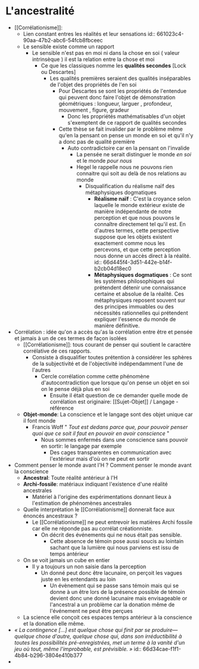 # L'ancestralité
- [[Corrélationisme]]:
	- Lien constant entres les réalités et leur sensations
	  id:: 661023c4-90aa-47b2-abc6-54fcb8fbceec
	- Le sensible existe comme un rapport
		- Le sensible n'est pas en moi ni dans la chose en soi ( valeur intrinsèque ) il est la relation entre la chose et moi
			- Ce que les classiques nomme les **qualités secondes** [Lock ou Descartes]
				- Les qualités premières seraient des qualités inséparables de l'objet des propriétés de l'en soi
					- Pour Descartes se sont les propriétés de l'entendue qui peuvent donc faire l'objet de démonstration géométriques : longueur, larguer , profondeur, mouvement , figure, gradeur
						- Donc les propriétés mathématisables d'un objet s'exemptent de ce rapport de qualités secondes
					- Cette thèse se fait invalider par le problème même qu'en la pensant on pense un monde en soi et qu'il n'y a donc pas de qualité première
						- Auto contradictoire car en la pensant on l'invalide
							- La pensée ne serait distinguer le monde *en soi* et le monde *pour nous*
							- Hegel le rappelle nous ne pouvons rien connaitre qui soit au delà de nos relations au monde
								- Disqualification du réalisme naïf des métaphysiques dogmatiques
									- **Réalisme naïf** : C'est la croyance selon laquelle le monde extérieur existe de manière indépendante de notre perception et que nous pouvons le connaître directement tel qu'il est. En d'autres termes, cette perspective suppose que les objets existent exactement comme nous les percevons, et que cette perception nous donne un accès direct à la réalité.
									  id:: 66d445f4-3d51-442e-b14f-b2cb04d18ec0
									- **Métaphysiques dogmatiques** : Ce sont les systèmes philosophiques qui prétendent détenir une connaissance certaine et absolue de la réalité. Ces métaphysiques reposent souvent sur des principes immuables ou des nécessités rationnelles qui prétendent expliquer l'essence du monde de manière définitive.
- Corrélation : idée qu'on a accès qu'as la corrélation entre être et pensée et jamais à un de ces termes de façon isolées
	- [[Corrélationisme]]: tous courant de penser qui soutient le caractère corrélative de ces rapports.
		- Consiste à disqualifier toutes prétention à considérer les sphères de la subjectivité et de l'objectivité indépendamment l'une de l'autres
			- Cercle corrélation comme cette phénomène d'autocontradiction que lorsque qu'on pense un objet en soi on le pense déjà plus en soi
				- Ensuite il était question de ce demander quelle mode de corrélation est originaire: [[Sujet-Objet]] / Langage -référence
	- **Objet-monde**: La conscience et le langage sont des objet unique car il font monde
		- Francis Woff " *Tout est dedans parce que, pour pouvoir penser quoi que ce soit il faut en pouvoir en  avoir conscience* "
			- Nous sommes enfermés dans une conscience sans pouvoir en sortir: le langage par exemple
				- Des cages transparentes en communication avec l'extérieur mais d'où on ne peut en sortir
- Comment penser le monde avant l'H ? Comment penser le monde avant la conscience
	- **Ancestral**: Toute réalité antérieur à l'H
	- **Archi-fossile**: matériaux indiquant l'existence d'une réalité ancestrales
		- Matériel à l'origine des expérimentations donnant lieux à l'estimation de phénomènes ancestrales
	- Quelle interprétation le [[Corrélationisme]] donnerait face aux énoncés ancestraux ?
		- Le [[Corrélationisme]] ne peut entrevoir les matières Archi fossile car elle ne réponde pas au corrélat créationniste.
			- On décrit des événements qui ne nous était pas sensible.
				- Cette absence de témoin pose aussi soucis au lointain sachant que la lumière qui nous parviens est issu de temps antérieur
	- On se voit jamais un cube en entier
		- Il y a toujours un non saisie dans la perception
			- Un donné peut donc être lacunaire, on perçoit les vagues juste en les entendants au loin
				- Un évènement qui se passe sans témoin mais qui se donne à un être lors de la présence possible de témoin devient donc une donné lacunaire mais envisageable or l'ancestral a un problème car la donation même de l'événement ne peut être perçues
	- La science elle conçoit ces espaces temps antérieur à la conscience et la donation elle même.
- *« La contingence […] est quelque chose qui finit par se produire—quelque chose d'autre, quelque chose qui, dans son irréductibilité à toutes les possibilités pré-enregistrées, met un terme à la vanité d'un jeu où tout, même l'improbable, est prévisible. »*
  id:: 66d34cae-f1f1-4b84-b296-3804e410b377
-